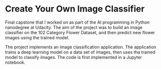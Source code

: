 # Create Your Own Image Classifier
Final capstone that I worked on as part of the AI programming in Python nanodegree at Udacity. The aim of the project was to build an image classifier on the 102 Category Flower Dataset, and then predict new flower images using the trained model.




The project implements an image classification application. The application trains a deep learning model on a data set of images, then uses tha trained model to classify images. The code is first implemented in a Jupyter notebook.
